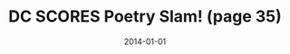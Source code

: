 ---
title: DC SCORES Poetry Slam! (page 35)
date: 2014-01-01
link: "http://issuu.com/capitalcommunitynews/docs/east-of-the-river-magazine-january-"
source: East of the River (Capital Community News)
---